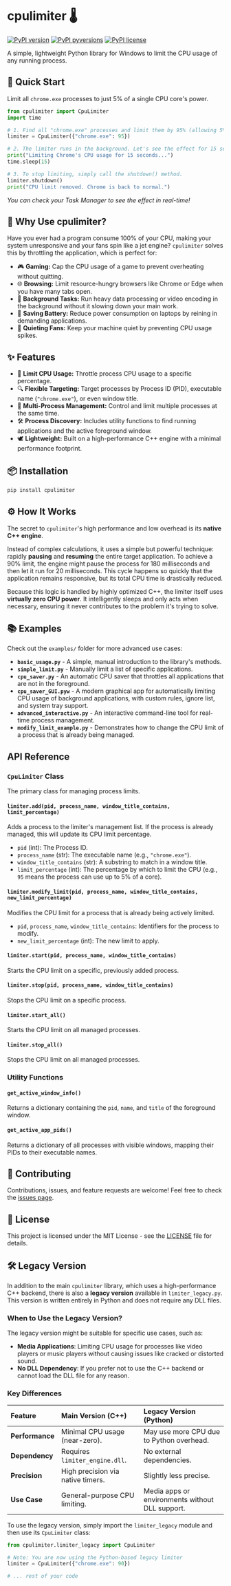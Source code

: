 # cpulimiter 🌡️

[![PyPI version](https://img.shields.io/pypi/v/cpulimiter.svg)](https://pypi.org/project/cpulimiter/)
[![PyPI pyversions](https://img.shields.io/pypi/pyversions/cpulimiter.svg)](https://pypi.org/project/cpulimiter/)
[![PyPI license](https://img.shields.io/pypi/l/cpulimiter.svg)](https://github.com/Ahmed-Ashraf-dv/CPULimiter/blob/main/LICENSE)

A simple, lightweight Python library for Windows to limit the CPU usage of any running process.

## 📖 Quick Start

Limit all `chrome.exe` processes to just 5% of a single CPU core's power.

```python
from cpulimiter import CpuLimiter
import time

# 1. Find all "chrome.exe" processes and limit them by 95% (allowing 5% usage).
limiter = CpuLimiter({"chrome.exe": 95})

# 2. The limiter runs in the background. Let's see the effect for 15 seconds.
print("Limiting Chrome's CPU usage for 15 seconds...")
time.sleep(15)

# 3. To stop limiting, simply call the shutdown() method.
limiter.shutdown()
print("CPU limit removed. Chrome is back to normal.")
```

_You can check your Task Manager to see the effect in real-time!_

## 🤔 Why Use cpulimiter?

Have you ever had a program consume 100% of your CPU, making your system unresponsive and your fans spin like a jet engine? `cpulimiter` solves this by throttling the application, which is perfect for:

- 🎮 **Gaming:** Cap the CPU usage of a game to prevent overheating without quitting.
- 🌐 **Browsing:** Limit resource-hungry browsers like Chrome or Edge when you have many tabs open.
- 💼 **Background Tasks:** Run heavy data processing or video encoding in the background without it slowing down your main work.
- 🔋 **Saving Battery:** Reduce power consumption on laptops by reining in demanding applications.
- 🤫 **Quieting Fans:** Keep your machine quiet by preventing CPU usage spikes.

## ✨ Features

- 🎯 **Limit CPU Usage:** Throttle process CPU usage to a specific percentage.
- 🔍 **Flexible Targeting:** Target processes by Process ID (PID), executable name (`"chrome.exe"`), or even window title.
- 🤝 **Multi-Process Management:** Control and limit multiple processes at the same time.
- 🛠️ **Process Discovery:** Includes utility functions to find running applications and the active foreground window.
- 🕊️ **Lightweight:** Built on a high-performance C++ engine with a minimal performance footprint.

## 📦 Installation

```bash
pip install cpulimiter
```

## ⚙️ How It Works

The secret to `cpulimiter`'s high performance and low overhead is its **native C++ engine**.

Instead of complex calculations, it uses a simple but powerful technique: rapidly **pausing** and **resuming** the entire target application. To achieve a 90% limit, the engine might pause the process for 180 milliseconds and then let it run for 20 milliseconds. This cycle happens so quickly that the application remains responsive, but its total CPU time is drastically reduced.

Because this logic is handled by highly optimized C++, the limiter itself uses **virtually zero CPU power**. It intelligently sleeps and only acts when necessary, ensuring it never contributes to the problem it's trying to solve.

## 📚 Examples

Check out the `examples/` folder for more advanced use cases:

- **`basic_usage.py`** - A simple, manual introduction to the library's methods.
- **`simple_limit.py`** - Manually limit a list of specific applications.
- **`cpu_saver.py`** - An automatic CPU saver that throttles all applications that are not in the foreground.
- **`cpu_saver_GUI.pyw`** - A modern graphical app for automatically limiting CPU usage of background applications, with custom rules, ignore list, and system tray support.
- **`advanced_interactive.py`** - An interactive command-line tool for real-time process management.
- **`modify_limit_example.py`** - Demonstrates how to change the CPU limit of a process that is already being managed.

## API Reference

### `CpuLimiter` Class

The primary class for managing process limits.

#### `limiter.add(pid, process_name, window_title_contains, limit_percentage)`

Adds a process to the limiter's management list. If the process is already managed, this will update its CPU limit percentage.

- `pid` (int): The Process ID.
- `process_name` (str): The executable name (e.g., `"chrome.exe"`).
- `window_title_contains` (str): A substring to match in a window title.
- `limit_percentage` (int): The percentage by which to limit the CPU (e.g., `95` means the process can use up to 5% of a core).

#### `limiter.modify_limit(pid, process_name, window_title_contains, new_limit_percentage)`

Modifies the CPU limit for a process that is already being actively limited.

- `pid`, `process_name`, `window_title_contains`: Identifiers for the process to modify.
- `new_limit_percentage` (int): The new limit to apply.

#### `limiter.start(pid, process_name, window_title_contains)`

Starts the CPU limit on a specific, previously added process.

#### `limiter.stop(pid, process_name, window_title_contains)`

Stops the CPU limit on a specific process.

#### `limiter.start_all()`

Starts the CPU limit on all managed processes.

#### `limiter.stop_all()`

Stops the CPU limit on all managed processes.

### Utility Functions

#### `get_active_window_info()`

Returns a dictionary containing the `pid`, `name`, and `title` of the foreground window.

#### `get_active_app_pids()`

Returns a dictionary of all processes with visible windows, mapping their PIDs to their executable names.

## 🤝 Contributing

Contributions, issues, and feature requests are welcome! Feel free to check the [issues page](https://github.com/Ahmed-Ashraf-dv/CPULimiter/issues).

## 📜 License

This project is licensed under the MIT License - see the [LICENSE](LICENSE) file for details.

## 🛠️ Legacy Version

In addition to the main `cpulimiter` library, which uses a high-performance C++ backend, there is also a **legacy version** available in `limiter_legacy.py`. This version is written entirely in Python and does not require any DLL files.

### When to Use the Legacy Version?

The legacy version might be suitable for specific use cases, such as:

- **Media Applications**: Limiting CPU usage for processes like video players or music players without causing issues like cracked or distorted sound.
- **No DLL Dependency**: If you prefer not to use the C++ backend or cannot load the DLL file for any reason.

### Key Differences

| Feature | Main Version (C++) | Legacy Version (Python) |
| :--------------------- | :------------------------- | :----------------------- |
| **Performance** | Minimal CPU usage (near-zero). | May use more CPU due to Python overhead. |
| **Dependency** | Requires `limiter_engine.dll`. | No external dependencies. |
| **Precision** | High precision via native timers. | Slightly less precise. |
| **Use Case** | General-purpose CPU limiting. | Media apps or environments without DLL support. |

To use the legacy version, simply import the `limiter_legacy` module and then use its `CpuLimiter` class:

```python
from cpulimiter.limiter_legacy import CpuLimiter

# Note: You are now using the Python-based legacy limiter
limiter = CpuLimiter({"chrome.exe": 90})

# ... rest of your code
```

